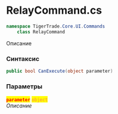 
# RelayCommand.cs
```csharp
namespace TigerTrade.Core.UI.Commands  
    class RelayCommand
```

Описание

### Синтаксис
```csharp
public bool CanExecute(object parameter)
```

### Параметры  
<mark style="color:red;">**`parameter`**</mark> <mark style="color:coral;">`object`</mark>  
 *Описание*  
  

                    
                    